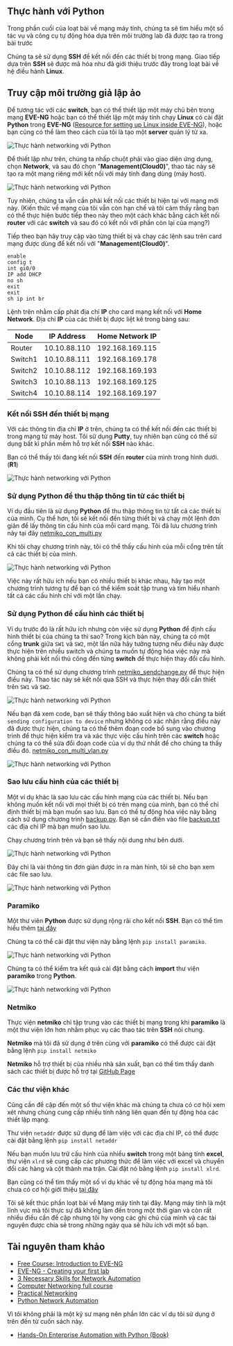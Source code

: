 ## Thực hành với Python

Trong phần cuối của loạt bài về mạng máy tính, chúng ta sẽ tìm hiểu một số tác vụ và công cụ tự động hóa dựa trên môi trường lab đã được tạo ra trong bài trước

Chúng ta sẽ sử dụng **SSH** để kết nối đến các thiết bị trong mạng. Giao tiếp dựa trên **SSH** sẽ được mã hóa như đã giới thiệu trước đây trong loạt bài về hệ điều hành **Linux**.

## Truy cập môi trường giả lập ảo

Để tương tác với các **switch**, bạn có thể thiết lập một máy chủ bên trong mạng **EVE-NG** hoặc bạn có thể thiết lập một máy tính chạy **Linux** có cài đặt **Python** trong **EVE-NG** ([Resource for setting up Linux inside EVE-NG](https://www.youtube.com/watch?v=3Qstk3zngrY)), hoặc bạn cũng có thể làm theo cách của tôi là tạo một **server** quản lý từ xa. 

![Thực hành networking với Python](/Image/Python-EVE-NG01.png)

Để thiết lập như trên, chúng ta nhấp chuột phải vào giao diện ứng dụng, chọn **Network**, và sau đó chọn "**Management(Cloud0)**", thao tác này sẽ tạo ra một mạng riêng mới kết nối với máy tính đang dùng (máy host).

![Thực hành networking với Python](/Image/Python-EVE-NG02.png)

Tuy nhiên, chúng ta vẫn cần phải kết nối các thiết bị hiện tại với mạng mới này. (Kiến thức về mạng của tôi vẫn còn hạn chế và tôi cảm thấy rằng bạn có thể thực hiện bước tiếp theo này theo một cách khác bằng cách kết nối **router** với các **switch** và sau đó có kết nối với phần còn lại của mạng?)

Tiếp theo bạn hãy truy cập vào từng thiết bị và chạy các lệnh sau trên card mạng được dùng để kết nối với "**Management(Cloud0)**".

    enable
    config t
    int gi0/0
    IP add DHCP
    no sh
    exit
    exit
    sh ip int br

Lệnh trên nhằm cấp phát địa chỉ **IP** cho card mạng kết nối với **Home Network**. Địa chỉ **IP** của các thiết bị được liệt kê trong bảng sau:

| Node    | IP Address   | Home Network IP |
| ------- | ------------ | --------------- |
| Router  | 10.10.88.110 | 192.168.169.115 |
| Switch1 | 10.10.88.111 | 192.168.169.178 |
| Switch2 | 10.10.88.112 | 192.168.169.193 |
| Switch3 | 10.10.88.113 | 192.168.169.125 |
| Switch4 | 10.10.88.114 | 192.168.169.197 |

### Kết nối SSH đến thiết bị mạng

Với các thông tin địa chỉ **IP** ở trên, chúng ta có thể kết nối đến các thiết bị trong mạng từ máy host. Tôi sử dụng **Putty**, tuy nhiên bạn cũng có thể sử dụng bất kì phần mềm hỗ trợ kết nối **SSH** nào khác.

Bạn có thể thấy tôi đang kết nối **SSH** đến **router** của mình trong hình dưới. (**R1**)

![Thực hành networking với Python](/Image/Python-EVE-NG03.png)

### Sử dụng Python để thu thập thông tin từ các thiết bị

Ví dụ đầu tiên là sử dụng **Python** để thu thập thông tin từ tất cả các thiết bị của mình. Cụ thể hơn, tôi sẽ kết nối đến từng thiết bị và chạy một lệnh đơn giản để lấy thông tin cấu hình của mỗi card mạng. Tôi đã lưu chương trình này tại đây [netmiko_con_multi.py](/Scripts/Networking/netmiko_con_multi.py)

Khi tôi chạy chương trình này, tôi có thể thấy cấu hình của mỗi cổng trên tất cả các thiết bị của mình.

![Thực hành networking với Python](/Image/Python-EVE-NG04.png)

Việc này rất hữu ích nếu bạn có nhiều thiết bị khác nhau, hãy tạo một chương trình tương tự để bạn có thể kiểm soát tập trung và tìm hiểu nhanh tất cả các cấu hình chỉ với một lần chạy.

### Sử dụng Python để cấu hình các thiết bị

Ví dụ trước đó là rất hữu ích nhưng còn việc sử dụng **Python** để định cấu hình thiết bị của chúng ta thì sao? Trong kịch bản này, chúng ta có một cổng **trunk** giữa `SW1` và `SW2`, một lần nữa hãy tưởng tượng nếu điều này được thực hiện trên nhiều switch và chúng ta muốn tự động hóa việc này mà không phải kết nối thủ công đến từng **switch** để thực hiện thay đổi cấu hình.

Chúng ta có thể sử dụng chương trình [netmiko_sendchange.py](/Scripts/Networking/netmiko_sendchange.py) để thực hiện điều này. Thao tác này sẽ kết nối qua SSH và thực hiện thay đổi cần thiết trên `SW1` và `SW2`.

![Thực hành networking với Python](/Image/Python-EVE-NG05.png)

Nếu bạn đã xem code, bạn sẽ thấy thông báo xuất hiện và cho chúng ta biết `sending configuration to device` nhưng không có xác nhận rằng điều này đã được thực hiện, chúng ta có thể thêm đoạn code bổ sung vào chương trình để thực hiện kiểm tra và xác thực việc cấu hình trên các **switch** hoặc chúng ta có thể sửa đổi đoạn code của ví dụ thứ nhất để cho chúng ta thấy điều đó. [netmiko_con_multi_vlan.py](/Scripts/Networking/netmiko_con_multi_vlan.py)

![Thực hành networking với Python](/Image/Python-EVE-NG06.png)

### Sao lưu cấu hình của các thiết bị

Một ví dụ khác là sao lưu các cấu hình mạng của các thiết bị. Nếu bạn không muốn kết nối với mọi thiết bị có trên mạng của mình, bạn có thể chỉ định thiết bị mà bạn muốn sao lưu. Bạn có thể tự động hóa việc này bằng cách sử dụng chương trình [backup.py](/Scripts/Networking/backup.py). Bạn sẽ cần điền vào file [backup.txt](/Scripts/Networking//backup.txt) các địa chỉ IP mà bạn muốn sao lưu.

Chạy chương trình trên và bạn sẽ thấy nội dung như bên dưới.

![Thực hành networking với Python](/Image/Python-EVE-NG07.png)

Đây chỉ là vài thông tin đơn giản được in ra màn hình, tôi sẽ cho bạn xem các file sao lưu.

![Thực hành networking với Python](/Image/Python-EVE-NG08.png)

### Paramiko

Một thư viên **Python** được sử dụng rộng rãi cho kết nối **SSH**. Bạn có thể tìm hiểu thêm [tại đây](https://github.com/paramiko/paramiko)

Chúng ta có thể cài đặt thư viện này bằng lệnh `pip install paramiko`.

![Thực hành networking với Python](/Image/Python-EVE-NG09.png)

Chúng ta có thể kiểm tra kết quả cài đặt bằng cách **import** thư viện **paramiko** trong **Python**.

![Thực hành networking với Python](/Image/Python-EVE-NG010.png)

### Netmiko

Thực viện **netmiko** chỉ tập trung vào các thiết bị mạng trong khi **paramiko** là một thư viện lớn hơn nhằm phục vụ các thao tác trên **SSH** nói chung.

**Netmiko** mà tôi đã sử dụng ở trên cùng với **paramiko** có thể được cài đặt bằng lệnh `pip install netmiko`

**Netmiko** hỗ trợ thiết bị của nhiều nhà sản xuất, bạn có thể tìm thấy danh sách các thiết bị được hỗ trợ tại [GitHub Page](https://github.com/ktbyers/netmiko#supports)

### Các thư viện khác

Cũng cần đề cập đến một số thư viện khác mà chúng ta chưa có cơ hội xem xét nhưng chúng cung cấp nhiều tính năng liên quan đến tự động hóa các thiết lập mạng.

Thư viện `netaddr` được sử dụng để làm việc với các địa chỉ IP, có thể được cài đặt bằng lệnh `pip install netaddr`

Nếu bạn muốn lưu trữ cấu hình của nhiều **switch** trong một bảng tính **excel**, thư viện `xlrd` sẽ cung cấp các phương thức để làm việc với excel và chuyển đổi các hàng và cột thành ma trận. Cài đặt nó bằng lệnh `pip install xlrd`.

Bạn cũng có thể tìm thấy một số ví dụ khác về tự động hóa mạng mà tôi chưa có cơ hội giới thiệu [tại đây](https://github.com/ktbyers/pynet/tree/master/presentations/dfwcug/examples)

Tôi sẽ kết thúc phần loạt bài về Mạng máy tính tại đây. Mạng máy tính là một lĩnh vực mà tôi thực sự đã không làm đến trong một thời gian và còn rất nhiều điều cần đề cập nhưng tôi hy vọng các ghi chú của mình và các tài nguyên được chia sẻ trong những ngày qua sẽ hữu ích với một số bạn.

## Tài nguyên tham khảo

- [Free Course: Introduction to EVE-NG](https://www.youtube.com/watch?v=g6B0f_E0NMg)
- [EVE-NG - Creating your first lab](https://www.youtube.com/watch?v=9dPWARirtK8)
- [3 Necessary Skills for Network Automation](https://www.youtube.com/watch?v=KhiJ7Fu9kKA&list=WL&index=122&t=89s)
- [Computer Networking full course](https://www.youtube.com/watch?v=IPvYjXCsTg8)
- [Practical Networking](http://www.practicalnetworking.net/)
- [Python Network Automation](https://www.youtube.com/watch?v=xKPzLplPECU&list=WL&index=126)

Vì tôi không phải là một kỹ sư mạng nên phần lớn các ví dụ tôi sử dụng ở trên đến từ cuốn sách này.

- [Hands-On Enterprise Automation with Python (Book)](https://www.packtpub.com/product/hands-on-enterprise-automation-with-python/9781788998512)